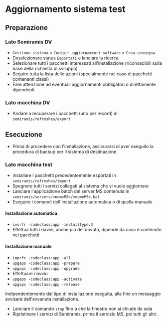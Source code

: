 # Aggiornamento sistema test
## Preparazione

### Lato Semiramis DV
- `Gestione sistema` > `Cockpit aggiornamenti software` > `Crea consegna`
- Deselezionare status `Esportati` e lanciare la ricerca
- Selezionare tutti i pacchetti interessati all'installazione (riconoscibili sulla base della richiesta di sviluppo)
- Seguire tutta la lista delle azioni (specialmente nel caso di pacchetti contenenti classi)
- Fare attenzione ad eventuali aggiornamenti obbligatori o direttamente dipendenti

### Lato macchina DV
- Andare a recuperare i pacchetti (uno per record) in `semiramis/refreshes/export`

## Esecuzione

- Prima di procedere con l'installazione, assicurarsi di aver eseguito la procedura di backup per il sistema di destinazione.

### Lato macchina test

- Installare i pacchetti precedentemente esportati in `semiramis/refreshes/import`
- Spegnere tutti i servizi collegati al sistema che si vuole aggiornare
- Lanciare l'applicazione batch del server MS contenuta in `semiramis/servers/<nomeMS>/<nomeMS>.bat`
- Eseguire i comandi dell'installazione automatica o di quella manuale

#### Installazione automatica
- `insrfr -codeclass:app -installtype:3`
 - Effettua tutti i riavvii, anche più del dovuto, dipende da cosa è contenuto nei pacchetti

#### Installazione manuale
- `imprfr -codeclass:app -all`
- `upgaps -codeclass:app -prepare`
- `upgaps -codeclass:app -upgrade`
- Effettuare riavvio
- `upgaps -codeclass:app -activate`
- `upgaps -codeclass:app -release`

Indipendentemente dal tipo di installazione eseguita, alla fine un messaggio avviserà dell'avvenuta installazione.

- Lanciare il comando `stop` fino a che la finestra non si chiude da sola
- Ripristinare i servizi di Semiramis, prima il servizio MS, poi tutti gli altri.
